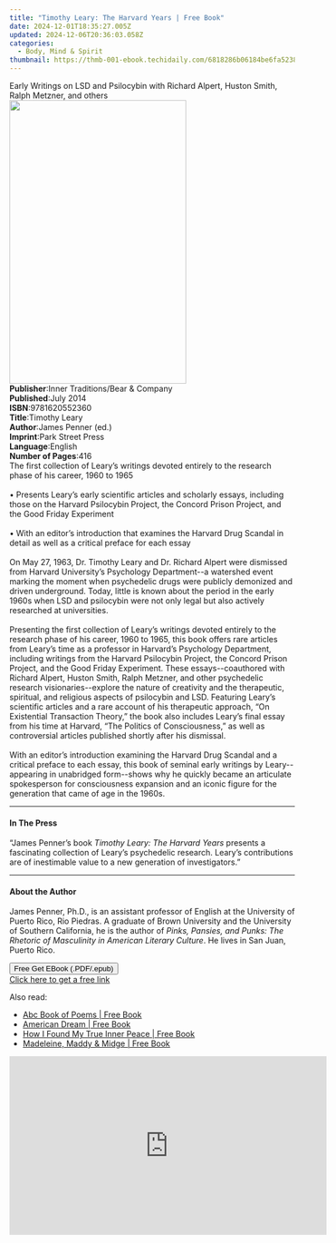 ```yaml
---
title: "Timothy Leary: The Harvard Years | Free Book"
date: 2024-12-01T18:35:27.005Z
updated: 2024-12-06T20:36:03.058Z
categories:
  - Body, Mind & Spirit
thumbnail: https://thmb-001-ebook.techidaily.com/6818286b06184be6fa5238998e4ab97afaac9165388b0d2c01f4bab52352dfb7.jpg
---
```

<main id="book-container">
  <div class="flex flex-col">
    <div class="book-brief flex-1 py-6 px-4 sm:p-6 md:py-10 md:px-8">
      <!-- brief-->
      <div class="book-brief-main">
        Early Writings on LSD and Psilocybin with Richard Alpert, Huston Smith,
        Ralph Metzner, and others
      </div>
    </div>
    <div
      class="book-meta-info flex-1 grid gap-4 col-start-1 col-end-3 row-start-1 sm:mb-6 sm:grid-cols-4 lg:gap-6 lg:col-start-2 lg:row-end-6 lg:row-span-6 lg:mb-0"
    >
      <div
        class="book-meta-info-left place-content-center mt-4 p-4 text-sm leading-6 col-start-2 col-span-2 dark:text-slate-400"
      >
        <img
          class="w-full h-500 object-cover rounded-lg sm:h-255 sm:col-span-2 lg:col-span-full"
          src="https://img-001-ebook.techidaily.com/6e12320745d1221acda264147bf6c8e6ace898d5a9dd059cc10da5f41e199702.jpg"
          alt=""
          width="312"
          height="500"
        />
      </div>
      <div
        class="book-meta-info-right mt-2 col-start-1 row-start-2 col-span-3 self-center"
      >
        <!-- meta data  -->
        <div class="flex flex-col px-4 md:px-8">
          <div class="flex-1">
            <strong>Publisher</strong>:<span class="px-2"
              >Inner Traditions/Bear &amp; Company</span
            >
          </div>
          <div class="flex-1">
            <strong>Published</strong>:<span class="px-2">July 2014</span>
          </div>
          <div class="flex-1">
            <strong>ISBN</strong>:<span class="px-2">9781620552360</span>
          </div>
          <div class="flex-1">
            <strong>Title</strong>:<span class="px-2">Timothy Leary</span>
          </div>
          <div class="flex-1">
            <strong>Author</strong>:<span class="px-2">James Penner (ed.)</span>
          </div>
          <div class="flex-1">
            <strong>Imprint</strong>:<span class="px-2">Park Street Press</span>
          </div>
          <div class="flex-1">
            <strong>Language</strong>:<span class="px-2">English</span>
          </div>
          <div class="flex-1">
            <strong>Number of Pages</strong>:<span class="px-2">416</span>
          </div>
        </div>
      </div>
    </div>
    <div class="book-description flex-1 py-6 px-4 sm:p-6 md:py-10 md:px-8">
      <div class="book-description-main">
        <div accordion-content="" id="description">
          The first collection of Leary’s writings devoted entirely to the
          research phase of his career, 1960 to 1965 <br />
          <br />• Presents Leary’s early scientific articles and scholarly
          essays, including those on the Harvard Psilocybin Project, the Concord
          Prison Project, and the Good Friday Experiment <br />
          <br />• With an editor’s introduction that examines the Harvard Drug
          Scandal in detail as well as a critical preface for each essay <br />
          <br />On May 27, 1963, Dr. Timothy Leary and Dr. Richard Alpert were
          dismissed from Harvard University’s Psychology Department--a watershed
          event marking the moment when psychedelic drugs were publicly
          demonized and driven underground. Today, little is known about the
          period in the early 1960s when LSD and psilocybin were not only legal
          but also actively researched at universities. <br />
          <br />Presenting the first collection of Leary’s writings devoted
          entirely to the research phase of his career, 1960 to 1965, this book
          offers rare articles from Leary’s time as a professor in Harvard’s
          Psychology Department, including writings from the Harvard Psilocybin
          Project, the Concord Prison Project, and the Good Friday Experiment.
          These essays--coauthored with Richard Alpert, Huston Smith, Ralph
          Metzner, and other psychedelic research visionaries--explore the
          nature of creativity and the therapeutic, spiritual, and religious
          aspects of psilocybin and LSD. Featuring Leary’s scientific articles
          and a rare account of his therapeutic approach, “On Existential
          Transaction Theory,” the book also includes Leary’s final essay from
          his time at Harvard, “The Politics of Consciousness,” as well as
          controversial articles published shortly after his dismissal. <br />
          <br />With an editor’s introduction examining the Harvard Drug Scandal
          and a critical preface to each essay, this book of seminal early
          writings by Leary--appearing in unabridged form--shows why he quickly
          became an articulate spokesperson for consciousness expansion and an
          iconic figure for the generation that came of age in the 1960s.
        </div>
        <div class="accordion-fader"></div>
      </div>
    </div>
    <div class="book-excerpts flex-1 py-6 px-4 sm:p-6 md:py-10 md:px-8">
      <!-- excerpts-->
      <div class="book-excerpts-main">
        <hr />
        <h4 class="placeholder placeholder-heading">
          <span>In The Press</span>
        </h4>
        <p>
          “James Penner’s book <i>Timothy Leary: The Harvard Years</i> presents
          a fascinating collection of Leary’s psychedelic research. Leary’s
          contributions are of inestimable value to a new generation of
          investigators.”
        </p>
      </div>
    </div>
    <div class="book-about-author flex-1 py-6 px-4 sm:p-6 md:py-10 md:px-8">
      <!-- about author-->
      <div class="book-main-author-main">
        <hr />
        <h4 class="placeholder placeholder-heading">
          <span>About the Author</span>
        </h4>
        <p>
          James Penner, Ph.D., is an assistant professor of English at the
          University of Puerto Rico, Rio Piedras. A graduate of Brown University
          and the University of Southern California, he is the author of
          <i
            >Pinks, Pansies, and Punks: The Rhetoric of Masculinity in American
            Literary Culture</i
          >. He lives in San Juan, Puerto Rico.
        </p>
      </div>
    </div>
    <div class="book-free-get flex-1 py-6 px-4 sm:p-6 md:py-10 md:px-8">
      <button
        id="btn-free-get"
        class="bg-blue-500 hover:bg-blue-700 text-white font-bold py-2 px-4 rounded"
      >
        Free Get EBook (.PDF/.epub)
      </button>
      <div id="countdown-display" class="px-2 text-lg mt-2"></div>
      <a
        id="free-link"
        class="hidden bg-blue-500 hover:bg-blue-700 text-white font-bold py-2 px-4 rounded"
        href="https://www.ebooks.com/en-us/book/95782999/timothy-leary-the-harvard-years/james-penner/"
        target="_blank"
        >Click here to get a free link</a
      >
    </div>
    <script>
      let countdownTime = 0;
      let countdownInterval = null;
      document
        .getElementById('btn-free-get')
        .addEventListener('click', startCountdown);
      function startCountdown() {
        countdownTime = new Date().getTime() + 60000 * 3;
        countdownInterval = setInterval(updateCountdown, 1000);
        document.getElementById('btn-free-get').disabled = true;
        document
          .getElementById('btn-free-get')
          .classList.add('bg-gray-500', 'cursor-not-allowed');
      }
      function updateCountdown() {
        let currentTime = new Date().getTime();
        let timeLeft = countdownTime - currentTime;
        let secondsLeft = Math.floor(timeLeft / 1000);
        document.getElementById('countdown-display').innerHTML =
          `Remaining time: ${secondsLeft} seconds.`;
        if (secondsLeft <= 0) {
          clearInterval(countdownInterval);
          document.getElementById('btn-free-get').classList.add('hidden');
          document.getElementById('free-link').classList.remove('hidden');
          document.getElementById('countdown-display').innerHTML = '';
        }
      }
    </script>
  </div>
</main>

<ins class="adsbygoogle"
      style="display:block"
      data-ad-client="ca-pub-7571918770474297"
      data-ad-slot="8358498916"
      data-ad-format="auto"
      data-full-width-responsive="true"></ins>
    

<span class="atpl-alsoreadstyle">Also read:</span>
<div><ul>
<li><a href="https://novels-ebooks.techidaily.com/138593655-9781462070688-abc-book-of-poems/"><u>Abc Book of Poems | Free Book</u></a></li>
<li><a href="https://novels-ebooks.techidaily.com/138593739-9781475930238-american-dream/"><u>American Dream | Free Book</u></a></li>
<li><a href="https://novels-ebooks.techidaily.com/138593792-9781452538259-how-i-found-my-true-inner-peace/"><u>How I Found My True Inner Peace | Free Book</u></a></li>
<li><a href="https://novels-ebooks.techidaily.com/138593675-9781452508702-madeleine-maddy-midge/"><u>Madeleine, Maddy & Midge | Free Book</u></a></li>
</ul></div>

<!-- affiliate ads begin -->
<iframe width="560" height="315" src="https://www.youtube.com/embed/W5aJC8okA8s?si=L2rnYAp-gmGlLQSf" title="YouTube video player" frameborder="0" allow="accelerometer; autoplay; clipboard-write; encrypted-media; gyroscope; picture-in-picture; web-share" referrerpolicy="strict-origin-when-cross-origin" allowfullscreen></iframe>
<!-- affiliate ads end -->

